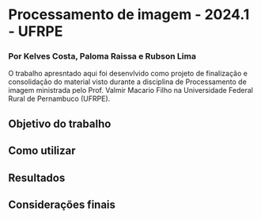 # Processamento de imagem - 2024.1 - UFRPE
### Por Kelves Costa, Paloma Raissa e Rubson Lima

O trabalho apresntado aqui foi desenvlvido como projeto de finalização e consolidação do material visto durante a disciplina de Processamento de imagem ministrada pelo Prof. Valmir Macario Filho na Universidade Federal Rural de Pernambuco (UFRPE).

## Objetivo do trabalho

## Como utilizar

## Resultados

## Considerações finais
